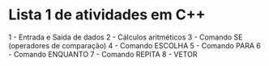 # Lista 1 de atividades em C++
1 - Entrada e Saida de dados
2 - Cálculos aritméticos
3 - Comando SE (operadores de comparação)
4 - Comando ESCOLHA
5 - Comando PARA
6 - Comando ENQUANTO
7 - Comando REPITA
8 - VETOR
